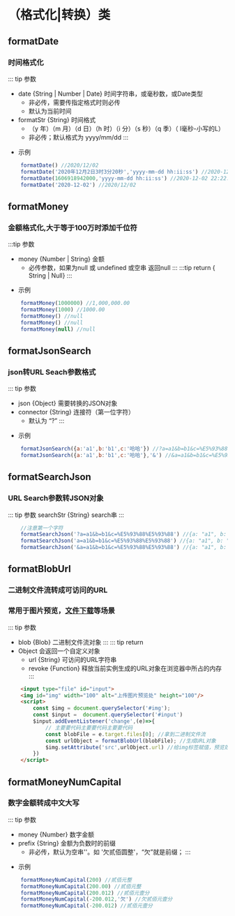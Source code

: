 # （格式化|转换）类
## formatDate
### 时间格式化
::: tip 参数
+ date {String | Number | Date} 时间字符串，或毫秒数，或Date类型 
    - 非必传，需要传指定格式时则必传
    - 默认为当前时间
+ formatStr {String} 时间格式 
    - （y 年）（m 月）（d 日）（h 时）（i 分）（s 秒）（q 季）（ l毫秒-小写的L）
    - 非必传；默认格式为 yyyy/mm/dd
:::
- 示例
```javascript
    formatDate() //2020/12/02
    formatDate('2020年12月2日3时3分20秒','yyyy-mm-dd hh:ii:ss') //2020-12-02 03:03:20
    formatDate(1606918942000,'yyyy-mm-dd hh:ii:ss') //2020-12-02 22:22:22
    formatDate('2020-12-02') //2020/12/02
```



## formatMoney
### 金额格式化,大于等于100万时添加千位符
:::tip 参数
+ money {Number | String} 金额
    - 必传参数，如果为null 或 undefined 或空串 返回null
:::
:::tip return
{ String | Null}
:::


- 示例
```javascript
    formatMoney(1000000) //1,000,000.00
    formatMoney(1000) //1000.00
    formatMoney() //null
    formatMoney() //null
    formatMoney(null) //null
```
## formatJsonSearch
### json转URL Seach参数格式
::: tip 参数
+ json {Object} 需要转换的JSON对象 
+ connector {String} 连接符（第一位字符）
    - 默认为 “?” 
:::
- 示例
```javascript
    formatJsonSearch({a:'a1',b:'b1',c:'哈哈'}) //?a=a1&b=b1&c=%E5%93%88%E5%93%88
    formatJsonSearch({a:'a1',b:'b1',c:'哈哈'},'&') //&a=a1&b=b1&c=%E5%93%88%E5%93%88
```

## formatSearchJson
### URL Search参数转JSON对象
::: tip 参数
searchStr {String} search串
:::
```javascript
    //注意第一个字符 
    formatSearchJson('?a=a1&b=b1&c=%E5%93%88%E5%93%88') //{a: "a1", b: "b1", c: "哈哈"}
    formatSearchJson('a=a1&b=b1&c=%E5%93%88%E5%93%88') //{a: "a1", b: "b1", c: "哈哈"}
    formatSearchJson('&a=a1&b=b1&c=%E5%93%88%E5%93%88') //{a: "a1", b: "b1", c: "哈哈"}
```

## formatBlobUrl
### 二进制文件流转成可访问的URL
### 常用于图片预览，[文件下载](/api/ohter.html#downblobfile)等场景
::: tip 参数
+ blob {Blob} 二进制文件流对象
:::
::: tip return
+ Object 会返回一个自定义对象
    - url {String} 可访问的URL字符串
    - revoke {Function} 释放当前实例生成的URL对象在浏览器中所占的内存
:::
```html
    <input type="file" id="input">
    <img id="img" width="100" alt="上传图片预览处" height="100"/>
    <script>
        const $img = document.querySelector('#img');
        const $input =  document.querySelector('#input')
        $input.addEventListener('change',(e)=>{
            // 主要要代码主要要代码主要要代码
            const blobFile = e.target.files[0]; //拿到二进制文件流
            const urlObject = formatBlobUrl(blobFile); //生成URL对象            
            $img.setAttribute('src',urlObject.url) //给img标签赋值，预览效果生效
        })
    </script>
```

## formatMoneyNumCapital
### 数字金额转成中文大写
::: tip 参数
+ money {Number} 数字金额
+ prefix {String} 金额为负数时的前缀
    - 非必传，默认为空串''。如 '欠贰佰圆整'，“欠”就是前缀；
:::
- 示例
```javascript
    formatMoneyNumCapital(200) //贰佰元整
    formatMoneyNumCapital(200.00) //贰佰元整
    formatMoneyNumCapital(200.012) //贰佰元壹分
    formatMoneyNumCapital(-200.012,'欠') //欠贰佰元壹分
    formatMoneyNumCapital(-200.012) //贰佰元壹分
```